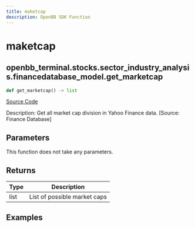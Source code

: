 ```yaml
---
title: maketcap
description: OpenBB SDK Function
---
```


# maketcap

## openbb_terminal.stocks.sector_industry_analysis.financedatabase_model.get_marketcap

```python title='openbb_terminal/stocks/sector_industry_analysis/financedatabase_model.py'
def get_marketcap() -> list
```
[Source Code](https://github.com/OpenBB-finance/OpenBBTerminal/tree/main/openbb_terminal/stocks/sector_industry_analysis/financedatabase_model.py#L97)

Description: Get all market cap division in Yahoo Finance data. [Source: Finance Database]

## Parameters

This function does not take any parameters.

## Returns

| Type | Description |
| ---- | ----------- |
| list | List of possible market caps |

## Examples

